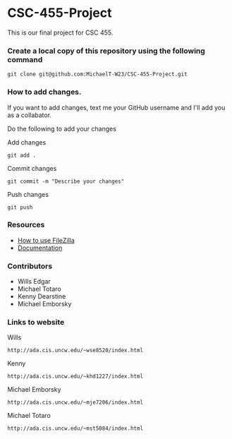 # CSC-455-Project

This is our final project for CSC 455.

### Create a local copy of this repository using the following command 
```
git clone git@github.com:MichaelT-W23/CSC-455-Project.git
```

### How to add changes. 

If you want to add changes, text me your GitHub username 
and I'll add you as a collabator. 

Do the following to add your changes 

Add changes
```
git add .
```

Commit changes 
```
git commit -m "Describe your changes"
```

Push changes 
```
git push
```

### Resources
- [How to use FileZilla](https://docs.google.com/document/d/1kDDiAZMdc4ov8fwqtlIZfRFJizsigh7ZSQzKRzeeSyw/edit?usp=sharing)
- [Documentation](https://docs.google.com/document/d/13sCgZgewMzvPzHC6DZ2im5wGZlEMc2C3UAfP15KJ5gY/edit?usp=sharing)

### Contributors
- Wills Edgar 
- Michael Totaro 
- Kenny Dearstine 
- Michael Emborsky

### Links to website
Wills
```
http://ada.cis.uncw.edu/~wse8520/index.html
```

Kenny
```
http://ada.cis.uncw.edu/~khd1227/index.html
```

Michael Emborsky 
```
http://ada.cis.uncw.edu/~mje7206/index.html
```

Michael Totaro
```
http://ada.cis.uncw.edu/~mst5084/index.html
```